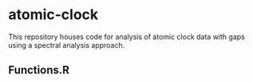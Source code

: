 # atomic-clock
This repository houses code for analysis of atomic clock data with gaps using a spectral analysis approach.

## Functions.R

